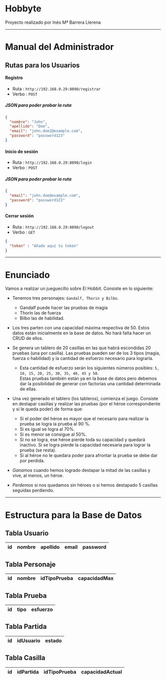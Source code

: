 # Hobbyte

Proyecto realizado por Inés Mª Barrera Llerena

---
# Manual del Administrador

## Rutas para los Usuarios

#### Registro 
- Ruta : `http://192.168.0.29:8090/registrar`
- Verbo : `POST`

##### JSON para poder probar la ruta
```json
{
  "nombre": "John",
  "apellido": "Doe",
  "email": "john.doe2@example.com",
  "password": "password123"
}
```

#### Inicio de sesión
- Ruta : `http://192.168.0.29:8090/login`
- Verbo : `POST`

##### JSON para poder probar la ruta
```json
{
  "email": "john.doe@example.com",
  "password": "password123"
}
```

#### Cerrar sesión
- Ruta : `http://192.168.0.29:8090/logout`
- Verbo : `GET`

```json
{
  "token" : "Añade aquí tu token"
}
```

----
# Enunciado

Vamos a realizar un jueguecillo sobre El Hobbit.
Consiste en lo siguiente:
- Tenemos tres personajes: `Gandalf, Thorin y Bilbo`. 
  - Gandalf puede hacer las pruebas de magia
  - Thorin las de fuerza 
  - Bilbo las de habilidad.
-  Los tres parten con una capacidad máxima respectiva de 50. Estos datos están inicialmente 
en la base de datos. No hará falta hacer un CRUD de ellos.

- Se genera un tablero de 20 casillas en las que habrá escondidas 20 pruebas (una por casilla). Las pruebas pueden 
ser de los 3 tipos (magia, fuerza o habilidad) y la cantidad de esfuerzo necesario para lograrla. 
    - Esta cantidad de esfuerzo serán los siguientes números posibles: `5, 10, 15, 20, 25, 30, 35, 40, 45 y 50`.<br> 
Estas pruebas también 
están ya en la base de datos pero debemos dar la posibilidad de generar con factorías una cantidad determinada de ellas.

- Una vez generado el tablero (los tableros), comienza el juego. Consiste en destapar casillas y realizar las pruebas 
(por el héroe correspondiente y si le queda poder) de forma que:
    - Si el poder del héroe es mayor que el necesario para realizar la prueba se logra la prueba al 90 %.
    - Si es igual se logra al 70%.
    - Si es menor se consigue al 50%.
    - Si no se logra, ese héroe pierde toda su capacidad y quedará inactivo. Si se logra pierde la capacidad necesaria para lograr la prueba (se resta).
    - Si al héroe no le quedara poder para afrontar la prueba se debe dar por perdida.
- *Ganamos* cuando hemos logrado destapar la mitad de las casillas y vive, al menos, un héroe.
- *Perdemos* si nos quedamos sin héroes o si hemos destapado 5 casillas seguidas perdiendo.

---

# Estructura para la Base de Datos 

## Tabla Usuario

| id | nombre | apellido | email | password |
|----|--------|----------|-------|-----------|

## Tabla Personaje

| id | nombre | idTipoPrueba | capacidadMax |
|----|--------|--------------|--------------|

## Tabla Prueba

| id | tipo | esfuerzo |
|----|------|----------|

## Tabla Partida

| id | idUsuario | estado |
|----|-----------|--------|

## Tabla Casilla

| id | idPartida | idTipoPrueba | capacidadActual |
|----|-----------|--------------|-----------------|

